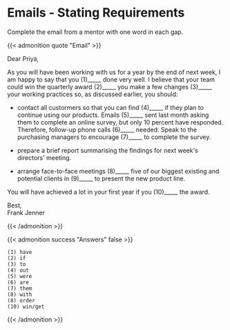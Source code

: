 # Emails - Stating Requirements


Complete the email from a mentor with one word in each gap.

<!--more-->

{{< admonition quote "Email" >}}

Dear Priya,

As you will have been working with us for a year by the end of next week, I am happy to say that you (1)_____ done very well. I believe that your team could win the quarterly award (2)_____ you make a few changes (3)_____ your working practices so, as discussed earlier, you should:

- contact all custormers so that you can find (4)_____ if they plan to continue using our products. Emails (5)_____ sent last month asking them to complete an online survey, but only 10 percent have responded. Therefore, follow-up phone calls (6)_____ needed. Speak to the purchasing managers to encourage (7)_____ to complete the survey.

- prepare a brief report summarising the findings for next week's directors' meeting.

- arrange face-to-face meetings (8)_____ five of our biggest existing and potential clients in (9)_____ to present the new product line.

You will have achieved a lot in your first year if you (10)_____ the award.

Best,  
Frank Jenner

{{< /admonition >}}


{{< admonition success "Answers" false >}}

    (1) have 
    (2) if 
    (3) to 
    (4) out
    (5) were
    (6) are
    (7) them
    (8) with
    (8) order
    (10) win/get

{{< /admonition >}}

